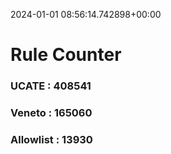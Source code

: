 2024-01-01 08:56:14.742898+00:00
# Rule Counter 
 ### UCATE : 408541

 ### Veneto : 165060

 ### Allowlist : 13930